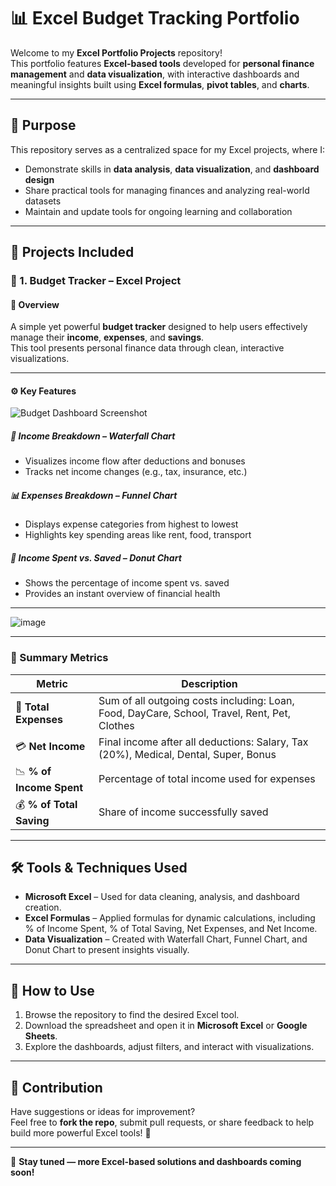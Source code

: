 # 📊 Excel  Budget Tracking Portfolio 

Welcome to my **Excel Portfolio Projects** repository!  
This portfolio features **Excel-based tools** developed for **personal finance management** and **data visualization**, with interactive dashboards and meaningful insights built using **Excel formulas**, **pivot tables**, and **charts**.

---

## 🧭 Purpose

This repository serves as a centralized space for my Excel projects, where I:

- Demonstrate skills in **data analysis**, **data visualization**, and **dashboard design**
- Share practical tools for managing finances and analyzing real-world datasets
- Maintain and update tools for ongoing learning and collaboration

---

## 📁 Projects Included

### 🔹 1. Budget Tracker – Excel Project

#### 🎯 Overview  
A simple yet powerful **budget tracker** designed to help users effectively manage their **income**, **expenses**, and **savings**.  
This tool presents personal finance data through clean, interactive visualizations.

---

#### ⚙️ Key Features

![Budget Dashboard Screenshot](https://github.com/user-attachments/assets/109961bc-4511-4f26-b503-9a04c8569a89)

##### 💸 Income Breakdown – *Waterfall Chart*
- Visualizes income flow after deductions and bonuses
- Tracks net income changes (e.g., tax, insurance, etc.)

##### 📊 Expenses Breakdown – *Funnel Chart*
- Displays expense categories from highest to lowest
- Highlights key spending areas like rent, food, transport

##### 🍩 Income Spent vs. Saved – *Donut Chart*
- Shows the percentage of income spent vs. saved
- Provides an instant overview of financial health

---

![image](https://github.com/user-attachments/assets/86b82f41-d059-4163-a02b-1ee2d54bce78)

---
### 📌 Summary Metrics

| Metric                   | Description                                                                 |
|------------------------------|-----------------------------------------------------------------------------|
| 🧾 **Total Expenses**       | Sum of all outgoing costs including: Loan, Food, DayCare, School, Travel, Rent, Pet, Clothes |
| 💳 **Net Income**           | Final income after all deductions: Salary, Tax (20%), Medical, Dental, Super, Bonus |
| 📉 **% of Income Spent**    | Percentage of total income used for expenses                               |
| 💰 **% of Total Saving**    | Share of income successfully saved                                          |

---


## 🛠 Tools & Techniques Used

- **Microsoft Excel** – Used for data cleaning, analysis, and dashboard creation.
- **Excel Formulas** – Applied formulas for dynamic calculations, including % of Income Spent, % of Total Saving, Net Expenses, and Net Income.
- **Data Visualization** – Created with Waterfall Chart, Funnel Chart, and Donut Chart to present insights visually.

---

## 📘 How to Use

1. Browse the repository to find the desired Excel tool.
2. Download the spreadsheet and open it in **Microsoft Excel** or **Google Sheets**.
3. Explore the dashboards, adjust filters, and interact with visualizations.

---

## 🤝 Contribution

Have suggestions or ideas for improvement?  
Feel free to **fork the repo**, submit pull requests, or share feedback to help build more powerful Excel tools! 🚀

---

🔹 **Stay tuned — more Excel-based solutions and dashboards coming soon!**
